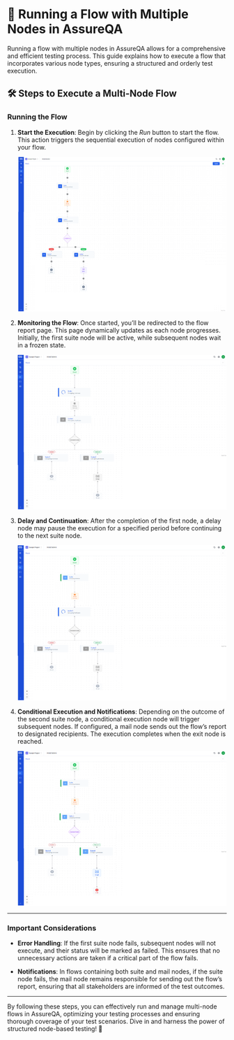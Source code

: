 # 🚀 Running a Flow with Multiple Nodes in AssureQA

Running a flow with multiple nodes in AssureQA allows for a comprehensive and efficient testing process. This guide explains how to execute a flow that incorporates various node types, ensuring a structured and orderly test execution.

## 🛠️ Steps to Execute a Multi-Node Flow

### Running the Flow

1. **Start the Execution**:
   Begin by clicking the *Run* button to start the flow. This action triggers the sequential execution of nodes configured within your flow.

   ![Start Execution](./TestFlowImages/sm1.png)

2. **Monitoring the Flow**:
   Once started, you’ll be redirected to the flow report page. This page dynamically updates as each node progresses. Initially, the first suite node will be active, while subsequent nodes wait in a frozen state.

   ![Monitoring Flow](./TestFlowImages/sm2.png)

3. **Delay and Continuation**:
   After the completion of the first node, a delay node may pause the execution for a specified period before continuing to the next suite node.

   ![Delay Node](./TestFlowImages/sm3.png)

4. **Conditional Execution and Notifications**:
   Depending on the outcome of the second suite node, a conditional execution node will trigger subsequent nodes. If configured, a mail node sends out the flow’s report to designated recipients. The execution completes when the exit node is reached.

   ![Conditional Execution](./TestFlowImages/sm4.png)

---

### Important Considerations

- **Error Handling**: If the first suite node fails, subsequent nodes will not execute, and their status will be marked as failed. This ensures that no unnecessary actions are taken if a critical part of the flow fails.

- **Notifications**: In flows containing both suite and mail nodes, if the suite node fails, the mail node remains responsible for sending out the flow’s report, ensuring that all stakeholders are informed of the test outcomes.

---

By following these steps, you can effectively run and manage multi-node flows in AssureQA, optimizing your testing processes and ensuring thorough coverage of your test scenarios. Dive in and harness the power of structured node-based testing! 🌟
